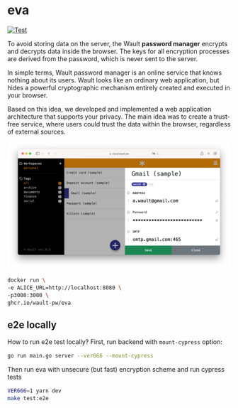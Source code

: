 # eva

[![Test](https://github.com/wault-pw/eva/actions/workflows/ci.yml/badge.svg)](https://github.com/wault-pw/eva/actions/workflows/ci.yml)

To avoid storing data on the server, the Wault **password manager** encrypts and decrypts data inside the browser. The keys for all encryption processes are derived from the password, which is never sent to the server. 

In simple terms, Wault password manager is an online service that knows nothing about its users. Wault looks like an ordinary web application, but hides a powerful cryptographic mechanism entirely created and executed in your browser. 

Based on this idea, we developed and implemented a web application architecture that supports your privacy. The main idea was to create a trust-free service, where users could trust the data within the browser, regardless of external sources.

![Wault password manager](/docs/screenshot.png)

```bash
docker run \
-e ALICE_URL=http://localhost:8080 \
-p3000:3000 \
ghcr.io/wault-pw/eva
```

## e2e locally
How to run e2e test locally? First, run backend with `mount-cypress` option:
```bash
go run main.go server --ver666 --mount-cypress
```

Then run eva with unsecure (but fast) encryption scheme and run cypress tests
```bash
VER666=1 yarn dev
make test:e2e
```
